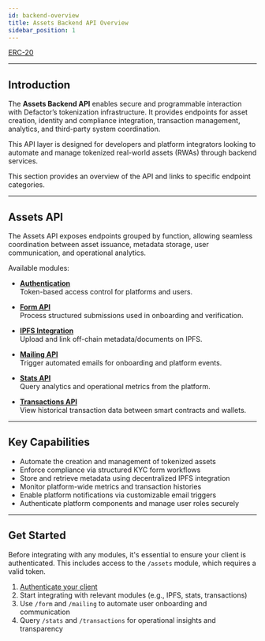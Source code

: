 ```yaml
---
id: backend-overview
title: Assets Backend API Overview
sidebar_position: 1
---
```


<div style={{ display: 'flex', flexWrap: 'wrap', color: '#eb9f00', gap: '1rem' }}>
  <div style={{
    flex: '1 1 280px',
    display: 'flex',
    flexDirection: 'column',
    rowGap: '1rem',
    alignItems: 'flex-start',
    textDecoration: 'underline',
  }}>
    <a href="API-Endpoints/api-authentication" className="pagination-nav__label">ERC-20</a>
  </div>
</div>

---

## Introduction

The **Assets Backend API** enables secure and programmable interaction with Defactor’s tokenization infrastructure. It provides endpoints for asset creation, identity and compliance integration, transaction management, analytics, and third-party system coordination.

This API layer is designed for developers and platform integrators looking to automate and manage tokenized real-world assets (RWAs) through backend services.

This section provides an overview of the API and links to specific endpoint categories.

---

## Assets API

The Assets API exposes endpoints grouped by function, allowing seamless coordination between asset issuance, metadata storage, user communication, and operational analytics.

Available modules:

- [**Authentication**](API-Endpoints/api-authentication)  
  Token-based access control for platforms and users.

- [**Form API**](API-Endpoints/api-form)  
  Process structured submissions used in onboarding and verification.

- [**IPFS Integration**](API-Endpoints/api-ipfs)  
  Upload and link off-chain metadata/documents on IPFS.

- [**Mailing API**](API-Endpoints/api-mailing)  
  Trigger automated emails for onboarding and platform events.

- [**Stats API**](API-Endpoints/api-sats)  
  Query analytics and operational metrics from the platform.

- [**Transactions API**](API-Endpoints/api-transactions)  
  View historical transaction data between smart contracts and wallets.

---

## Key Capabilities

- Automate the creation and management of tokenized assets
- Enforce compliance via structured KYC form workflows
- Store and retrieve metadata using decentralized IPFS integration
- Monitor platform-wide metrics and transaction histories
- Enable platform notifications via customizable email triggers
- Authenticate platform components and manage user roles securely

---

## Get Started

Before integrating with any modules, it's essential to ensure your client is authenticated. This includes access to the `/assets` module, which requires a valid token.

1. [Authenticate your client](API-Endpoints/api-authentication)
2. Start integrating with relevant modules (e.g., IPFS, stats, transactions)
3. Use `/form` and `/mailing` to automate user onboarding and communication
4. Query `/stats` and `/transactions` for operational insights and transparency
